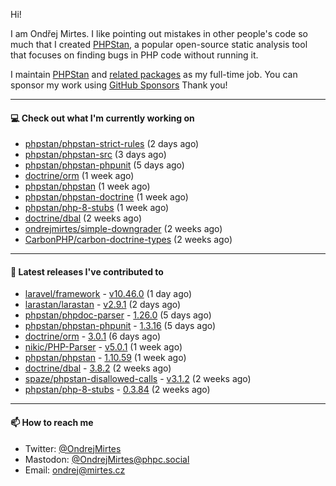 Hi!

I am Ondřej Mirtes. I like pointing out mistakes in other people's code so much that I created [PHPStan](https://phpstan.org/), a popular open-source static analysis tool that focuses on finding bugs in PHP code without running it.

I maintain [PHPStan](https://github.com/phpstan/phpstan) and [related packages](https://github.com/phpstan/) as my full-time job. You can sponsor my work using [GitHub Sponsors](https://github.com/sponsors/ondrejmirtes) Thank you!

---

#### 💻 Check out what I'm currently working on

- [phpstan/phpstan-strict-rules](https://github.com/phpstan/phpstan-strict-rules) (2 days ago)
- [phpstan/phpstan-src](https://github.com/phpstan/phpstan-src) (3 days ago)
- [phpstan/phpstan-phpunit](https://github.com/phpstan/phpstan-phpunit) (5 days ago)
- [doctrine/orm](https://github.com/doctrine/orm) (1 week ago)
- [phpstan/phpstan](https://github.com/phpstan/phpstan) (1 week ago)
- [phpstan/phpstan-doctrine](https://github.com/phpstan/phpstan-doctrine) (1 week ago)
- [phpstan/php-8-stubs](https://github.com/phpstan/php-8-stubs) (1 week ago)
- [doctrine/dbal](https://github.com/doctrine/dbal) (2 weeks ago)
- [ondrejmirtes/simple-downgrader](https://github.com/ondrejmirtes/simple-downgrader) (2 weeks ago)
- [CarbonPHP/carbon-doctrine-types](https://github.com/CarbonPHP/carbon-doctrine-types) (2 weeks ago)

---

#### 🔭 Latest releases I've contributed to

- [laravel/framework](https://github.com/laravel/framework) - [v10.46.0](https://github.com/laravel/framework/releases/tag/v10.46.0) (1 day ago)
- [larastan/larastan](https://github.com/larastan/larastan) - [v2.9.1](https://github.com/larastan/larastan/releases/tag/v2.9.1) (2 days ago)
- [phpstan/phpdoc-parser](https://github.com/phpstan/phpdoc-parser) - [1.26.0](https://github.com/phpstan/phpdoc-parser/releases/tag/1.26.0) (5 days ago)
- [phpstan/phpstan-phpunit](https://github.com/phpstan/phpstan-phpunit) - [1.3.16](https://github.com/phpstan/phpstan-phpunit/releases/tag/1.3.16) (5 days ago)
- [doctrine/orm](https://github.com/doctrine/orm) - [3.0.1](https://github.com/doctrine/orm/releases/tag/3.0.1) (6 days ago)
- [nikic/PHP-Parser](https://github.com/nikic/PHP-Parser) - [v5.0.1](https://github.com/nikic/PHP-Parser/releases/tag/v5.0.1) (1 week ago)
- [phpstan/phpstan](https://github.com/phpstan/phpstan) - [1.10.59](https://github.com/phpstan/phpstan/releases/tag/1.10.59) (1 week ago)
- [doctrine/dbal](https://github.com/doctrine/dbal) - [3.8.2](https://github.com/doctrine/dbal/releases/tag/3.8.2) (2 weeks ago)
- [spaze/phpstan-disallowed-calls](https://github.com/spaze/phpstan-disallowed-calls) - [v3.1.2](https://github.com/spaze/phpstan-disallowed-calls/releases/tag/v3.1.2) (2 weeks ago)
- [phpstan/php-8-stubs](https://github.com/phpstan/php-8-stubs) - [0.3.84](https://github.com/phpstan/php-8-stubs/releases/tag/0.3.84) (2 weeks ago)

---

#### 📫 How to reach me

- Twitter: [@OndrejMirtes](https://twitter.com/ondrejmirtes)
- Mastodon: [@OndrejMirtes@phpc.social](https://phpc.social/@OndrejMirtes)
- Email: [ondrej@mirtes.cz](mailto:ondrej@mirtes.cz)
